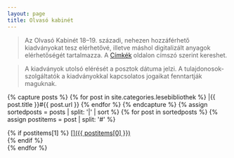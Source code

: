 ```yaml
---
layout: page
title: Olvasó kabinét
---
```


> Az Olvasó Kabinét 18–19. századi, nehezen hozzáférhető kiadványokat tesz elérhetővé, illetve máshol digitalizált anyagok elérhetőségét tartalmazza. A [Címkék](/pages/cimkek/) oldalon címszó szerint kereshet.


> A kiadványok utolsó elérését a posztok dátuma jelzi. A tulajdonosok-szolgáltatók a kiadványokkal kapcsolatos jogaikat fenntartják maguknak.

{% capture posts %}
  {% for post in site.categories.lesebibliothek %}
    |{{ post.title }}#{{ post.url }}
  {% endfor %}
{% endcapture %}
{% assign sortedposts = posts | split: '|' | sort %}
{% for post in sortedposts %}
    {% assign postitems = post | split: '#' %}
<div>{% if postitems[1] %}    [<a href="{{ postitems[1] }}">]({{ postitems[0] }})</a><br> {% endif %}</div>
{% endfor %}
